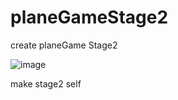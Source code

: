 # planeGameStage2
create planeGame Stage2

![image](https://github.com/LazyLEE1008/planeGameStage2/assets/66935871/89238dde-8ad0-4c5d-90f4-5c49bb43177c)

make stage2 self
